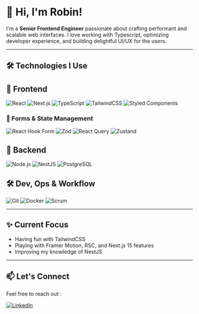 # 👋 Hi, I'm Robin!

I'm a **Senior Frontend Engineer** passionate about crafting performant and scalable web interfaces. I love working with Typescript, optimizing developer experience, and building delightful UI/UX for the users.

---

## 🛠️ Technologies I Use

## 🧠 Frontend

![React](https://img.shields.io/badge/React-20232A?style=flat&logo=react&logoColor=61DAFB)
![Next.js](https://img.shields.io/badge/Next.js-000?style=flat&logo=nextdotjs&logoColor=white)
![TypeScript](https://img.shields.io/badge/TypeScript-3178C6?style=flat&logo=typescript&logoColor=white)
![TailwindCSS](https://img.shields.io/badge/TailwindCSS-06B6D4?style=flat&logo=tailwindcss&logoColor=white)
![Styled Components](https://img.shields.io/badge/styled--components-DB7093?style=flat&logo=styled-components&logoColor=white)

### 🧩 Forms & State Management

![React Hook Form](https://img.shields.io/badge/React%20Hook%20Form-EC5990?style=flat&logo=reacthookform&logoColor=white)
![Zod](https://img.shields.io/badge/Zod-4E4E4E?style=flat&logo=zod&logoColor=white)
![React Query](https://img.shields.io/badge/React%20Query-FF4154?style=flat&logo=reactquery&logoColor=white)
![Zustand](https://img.shields.io/badge/Zustand-000?style=flat&logo=zustand&logoColor=white)

## 🔧 Backend

![Node.js](https://img.shields.io/badge/Node.js-339933?style=flat&logo=node.js&logoColor=white)
![NestJS](https://img.shields.io/badge/NestJS-E0234E?style=flat&logo=nestjs&logoColor=white)
![PostgreSQL](https://img.shields.io/badge/PostgreSQL-4169E1?style=flat&logo=postgresql&logoColor=white)

## 🛠 Dev, Ops & Workflow

![Git](https://img.shields.io/badge/Git-F05032?style=flat&logo=git&logoColor=white)
![Docker](https://img.shields.io/badge/Docker-2496ED?style=flat&logo=docker&logoColor=white)
![Scrum](https://img.shields.io/badge/Scrum-0052CC?style=flat&logo=jira&logoColor=white)

---

## ✨ Current Focus

- Having fun with TailwindCSS
- Playing with Framer Motion, RSC, and Next.js 15 features
- Improving my knowledge of NestJS

---

## 📫 Let's Connect

Feel free to reach out :

[![LinkedIn](https://img.shields.io/badge/LinkedIn-0A66C2?style=flat&logo=linkedin&logoColor=white)](https://www.linkedin.com/in/robin-bobo-52a36810a/)
